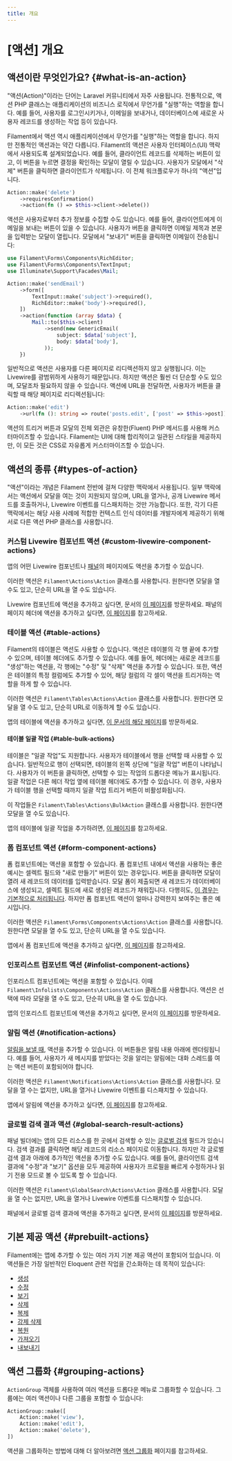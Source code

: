 ```yaml
---
title: 개요
---
```

# [액션] 개요
## 액션이란 무엇인가요? {#what-is-an-action}

"액션(Action)"이라는 단어는 Laravel 커뮤니티에서 자주 사용됩니다. 전통적으로, 액션 PHP 클래스는 애플리케이션의 비즈니스 로직에서 무언가를 "실행"하는 역할을 합니다. 예를 들어, 사용자를 로그인시키거나, 이메일을 보내거나, 데이터베이스에 새로운 사용자 레코드를 생성하는 작업 등이 있습니다.

Filament에서 액션 역시 애플리케이션에서 무언가를 "실행"하는 역할을 합니다. 하지만 전통적인 액션과는 약간 다릅니다. Filament의 액션은 사용자 인터페이스(UI) 맥락에서 사용되도록 설계되었습니다. 예를 들어, 클라이언트 레코드를 삭제하는 버튼이 있고, 이 버튼을 누르면 결정을 확인하는 모달이 열릴 수 있습니다. 사용자가 모달에서 "삭제" 버튼을 클릭하면 클라이언트가 삭제됩니다. 이 전체 워크플로우가 하나의 "액션"입니다.

```php
Action::make('delete')
    ->requiresConfirmation()
    ->action(fn () => $this->client->delete())
```

액션은 사용자로부터 추가 정보를 수집할 수도 있습니다. 예를 들어, 클라이언트에게 이메일을 보내는 버튼이 있을 수 있습니다. 사용자가 버튼을 클릭하면 이메일 제목과 본문을 입력받는 모달이 열립니다. 모달에서 "보내기" 버튼을 클릭하면 이메일이 전송됩니다:

```php
use Filament\Forms\Components\RichEditor;
use Filament\Forms\Components\TextInput;
use Illuminate\Support\Facades\Mail;

Action::make('sendEmail')
    ->form([
        TextInput::make('subject')->required(),
        RichEditor::make('body')->required(),
    ])
    ->action(function (array $data) {
        Mail::to($this->client)
            ->send(new GenericEmail(
                subject: $data['subject'],
                body: $data['body'],
            ));
    })
```

일반적으로 액션은 사용자를 다른 페이지로 리디렉션하지 않고 실행됩니다. 이는 Livewire를 광범위하게 사용하기 때문입니다. 하지만 액션은 훨씬 더 단순할 수도 있으며, 모달조차 필요하지 않을 수 있습니다. 액션에 URL을 전달하면, 사용자가 버튼을 클릭할 때 해당 페이지로 리디렉션됩니다:

```php
Action::make('edit')
    ->url(fn (): string => route('posts.edit', ['post' => $this->post]))
```

액션의 트리거 버튼과 모달의 전체 외관은 유창한(Fluent) PHP 메서드를 사용해 커스터마이즈할 수 있습니다. Filament는 UI에 대해 합리적이고 일관된 스타일을 제공하지만, 이 모든 것은 CSS로 자유롭게 커스터마이즈할 수 있습니다.

## 액션의 종류 {#types-of-action}

"액션"이라는 개념은 Filament 전반에 걸쳐 다양한 맥락에서 사용됩니다. 일부 맥락에서는 액션에서 모달을 여는 것이 지원되지 않으며, URL을 열거나, 공개 Livewire 메서드를 호출하거나, Livewire 이벤트를 디스패치하는 것만 가능합니다. 또한, 각기 다른 맥락에서는 해당 사용 사례에 적합한 컨텍스트 인식 데이터를 개발자에게 제공하기 위해 서로 다른 액션 PHP 클래스를 사용합니다.

### 커스텀 Livewire 컴포넌트 액션 {#custom-livewire-component-actions}

앱의 어떤 Livewire 컴포넌트나 [패널](../panels/pages)의 페이지에도 액션을 추가할 수 있습니다.

이러한 액션은 `Filament\Actions\Action` 클래스를 사용합니다. 원한다면 모달을 열 수도 있고, 단순히 URL을 열 수도 있습니다.

Livewire 컴포넌트에 액션을 추가하고 싶다면, 문서의 [이 페이지](adding-an-action-to-a-livewire-component)를 방문하세요. 패널의 페이지 헤더에 액션을 추가하고 싶다면, [이 페이지](../panels/pages#header-actions)를 참고하세요.

### 테이블 액션 {#table-actions}

Filament의 테이블은 액션도 사용할 수 있습니다. 액션은 테이블의 각 행 끝에 추가할 수 있으며, 테이블 헤더에도 추가할 수 있습니다. 예를 들어, 헤더에는 새로운 레코드를 "생성"하는 액션을, 각 행에는 "수정" 및 "삭제" 액션을 추가할 수 있습니다. 또한, 액션은 테이블의 특정 컬럼에도 추가할 수 있어, 해당 컬럼의 각 셀이 액션을 트리거하는 역할을 하게 할 수 있습니다.

이러한 액션은 `Filament\Tables\Actions\Action` 클래스를 사용합니다. 원한다면 모달을 열 수도 있고, 단순히 URL로 이동하게 할 수도 있습니다.

앱의 테이블에 액션을 추가하고 싶다면, [이 문서의 해당 페이지](../tables/actions)를 방문하세요.

#### 테이블 일괄 작업 {#table-bulk-actions}

테이블은 "일괄 작업"도 지원합니다. 사용자가 테이블에서 행을 선택할 때 사용할 수 있습니다. 일반적으로 행이 선택되면, 테이블의 왼쪽 상단에 "일괄 작업" 버튼이 나타납니다. 사용자가 이 버튼을 클릭하면, 선택할 수 있는 작업의 드롭다운 메뉴가 표시됩니다. 일괄 작업은 다른 헤더 작업 옆에 테이블 헤더에도 추가할 수 있습니다. 이 경우, 사용자가 테이블 행을 선택할 때까지 일괄 작업 트리거 버튼이 비활성화됩니다.

이 작업들은 `Filament\Tables\Actions\BulkAction` 클래스를 사용합니다. 원한다면 모달을 열 수도 있습니다.

앱의 테이블에 일괄 작업을 추가하려면, [이 페이지](../tables/actions#bulk-actions)를 참고하세요.

### 폼 컴포넌트 액션 {#form-component-actions}

폼 컴포넌트에는 액션을 포함할 수 있습니다. 폼 컴포넌트 내에서 액션을 사용하는 좋은 예시는 셀렉트 필드와 "새로 만들기" 버튼이 있는 경우입니다. 버튼을 클릭하면 모달이 열려 새 레코드의 데이터를 입력받습니다. 모달 폼이 제출되면 새 레코드가 데이터베이스에 생성되고, 셀렉트 필드에 새로 생성된 레코드가 채워집니다. 다행히도, [이 경우는 기본적으로 처리됩니다](../forms/fields/select#creating-new-records). 하지만 폼 컴포넌트 액션이 얼마나 강력한지 보여주는 좋은 예시입니다.

이러한 액션은 `Filament\Forms\Components\Actions\Action` 클래스를 사용합니다. 원한다면 모달을 열 수도 있고, 단순히 URL을 열 수도 있습니다.

앱에서 폼 컴포넌트에 액션을 추가하고 싶다면, [이 페이지](../forms/actions)를 참고하세요.

### 인포리스트 컴포넌트 액션 {#infolist-component-actions}

인포리스트 컴포넌트에는 액션을 포함할 수 있습니다. 이때 `Filament\Infolists\Components\Actions\Action` 클래스를 사용합니다. 액션은 선택에 따라 모달을 열 수도 있고, 단순히 URL을 열 수도 있습니다.

앱의 인포리스트 컴포넌트에 액션을 추가하고 싶다면, 문서의 [이 페이지](../infolists/actions)를 방문하세요.

### 알림 액션 {#notification-actions}

[알림을 보낼 때](../notifications/sending-notifications), 액션을 추가할 수 있습니다. 이 버튼들은 알림 내용 아래에 렌더링됩니다. 예를 들어, 사용자가 새 메시지를 받았다는 것을 알리는 알림에는 대화 스레드를 여는 액션 버튼이 포함되어야 합니다.

이러한 액션은 `Filament\Notifications\Actions\Action` 클래스를 사용합니다. 모달을 열 수는 없지만, URL을 열거나 Livewire 이벤트를 디스패치할 수 있습니다.

앱에서 알림에 액션을 추가하고 싶다면, [이 페이지](../notifications/sending-notifications#adding-actions-to-notifications)를 참고하세요.

### 글로벌 검색 결과 액션 {#global-search-result-actions}

패널 빌더에는 앱의 모든 리소스를 한 곳에서 검색할 수 있는 [글로벌 검색](../panels/resources/global-search) 필드가 있습니다. 검색 결과를 클릭하면 해당 레코드의 리소스 페이지로 이동합니다. 하지만 각 글로벌 검색 결과 아래에 추가적인 액션을 추가할 수도 있습니다. 예를 들어, 클라이언트 검색 결과에 "수정"과 "보기" 옵션을 모두 제공하여 사용자가 프로필을 빠르게 수정하거나 읽기 전용 모드로 볼 수 있도록 할 수 있습니다.

이러한 액션은 `Filament\GlobalSearch\Actions\Action` 클래스를 사용합니다. 모달을 열 수는 없지만, URL을 열거나 Livewire 이벤트를 디스패치할 수 있습니다.

패널에서 글로벌 검색 결과에 액션을 추가하고 싶다면, 문서의 [이 페이지](../panels/resources/global-search#adding-actions-to-global-search-results)를 방문하세요.

## 기본 제공 액션 {#prebuilt-actions}

Filament에는 앱에 추가할 수 있는 여러 가지 기본 제공 액션이 포함되어 있습니다. 이 액션들은 가장 일반적인 Eloquent 관련 작업을 간소화하는 데 목적이 있습니다:

- [생성](prebuilt-actions/create)
- [수정](prebuilt-actions/edit)
- [보기](prebuilt-actions/view)
- [삭제](prebuilt-actions/delete)
- [복제](prebuilt-actions/replicate)
- [강제 삭제](prebuilt-actions/force-delete)
- [복원](prebuilt-actions/restore)
- [가져오기](prebuilt-actions/import)
- [내보내기](prebuilt-actions/export)

## 액션 그룹화 {#grouping-actions}

`ActionGroup` 객체를 사용하여 여러 액션을 드롭다운 메뉴로 그룹화할 수 있습니다. 그룹에는 여러 액션이나 다른 그룹을 포함할 수 있습니다:

```php
ActionGroup::make([
    Action::make('view'),
    Action::make('edit'),
    Action::make('delete'),
])
```

액션을 그룹화하는 방법에 대해 더 알아보려면 [액션 그룹화](grouping-actions) 페이지를 참고하세요.

